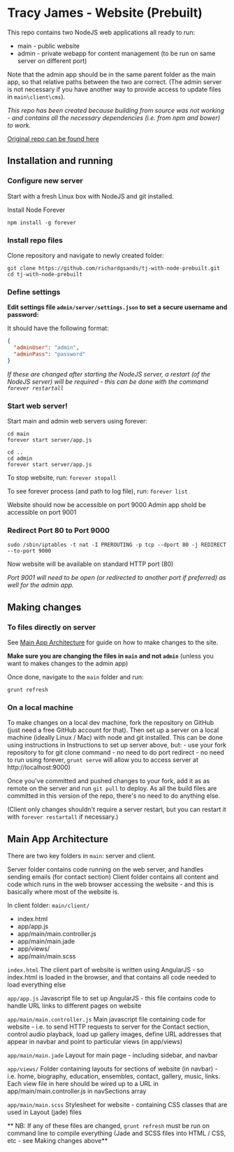 # Tracy James - Website (Prebuilt)

This repo contains two NodeJS web applications all ready to run:
- main - public website
- admin - private webapp for content management (to be run on same server on different port)

Note that the admin app should be in the same parent folder as the main app, so that relative paths between the two are correct. (The admin server is not necessary if you have another way to provide access to update files in `main\client\cms`). 

*This repo has been created because building from source was not working - and contains all the necessary dependencies (i.e. from npm and bower) to work.*

[Original repo can be found here](https://github.com/richardgsands/tj-with-node) 

## Installation and running

### Configure new server

Start with a fresh Linux box with NodeJS and git installed.

Install Node Forever

```
npm install -g forever
```

### Install repo files

Clone repository and navigate to newly created folder:
```
git clone https://github.com/richardgsands/tj-with-node-prebuilt.git
cd tj-with-node-prebuilt
```

### Define settings

**Edit settings file `admin/server/settings.json` to set a secure username and password:**

It should have the following format:
```json
{
  "adminUser": "admin",
  "adminPass": "password"
}
```
*If these are changed after starting the NodeJS server, a restart (of the NodeJS server) will be required - this can be done with the command `forever restartall`*

### Start web server!

Start main and admin web servers using forever:
```
cd main
forever start server/app.js

cd ..
cd admin
forever start server/app.js
```

To stop website, run: `forever stopall`

To see forever process (and path to log file), run: `forever list`

Website should now be accessible on port 9000
Admin app shold be accessible on port 9001

### Redirect Port 80 to Port 9000

```
sudo /sbin/iptables -t nat -I PREROUTING -p tcp --dport 80 -j REDIRECT --to-port 9000
```
Now website will be available on standard HTTP port (80)

*Port 9001 will need to be open (or redirected to another port if preferred) as well for the admin app.*

## Making changes

### To files directly on server

See [Main App Architecture](#main-app-architecture) for guide on how to make changes to the site.

**Make sure you are changing the files in `main` and not `admin`** (unless you want to makes changes to the admin app)

Once done, navigate to the `main` folder and run:
```
grunt refresh
```

### On a local machine

To make changes on a local dev machine, fork the repository on GitHub (just need a free GitHub account for that). Then set up a server on a local machine (ideally Linux / Mac) with node and git installed. This can be done using instructions in Instructions to set up server above, but:
	- use your fork repository to for git clone command
	- no need to do port redirect
	- no need to run using forever, `grunt serve` will allow you to access server at http://localhost:9000)

Once you've committed and pushed changes to your fork, add it as as remote on the server and run `git pull` to deploy. As all the build files are committed in this version of the repo, there's no need to do anything else.

(Client only changes shouldn't require a server restart, but you can restart it with `forever restartall` if necessary.)

## Main App Architecture

There are two key folders in `main`: server and client.

Server folder contains code running on the web server, and handles sending emails (for contact section)
Client folder contains all content and code which runs in the web browser accessing the website - and this is basically where most of the website is.

In client folder:
`main/client/`

  - index.html
  - app/app.js
  - app/main/main.controller.js
  - app/main/main.jade
  - app/views/
  - app/main/main.scss

`index.html`
The client part of website is written using AngularJS - so index.html is loaded in the browser, and that contains all code needed to load everything else

`app/app.js`
Javascript file to set up AngularJS - this file contains code to handle URL links to different pages on website

`app/main/main.controller.js`
Main javascript file containing code for website - i.e. to send HTTP requests to server for the Contact section, control audio playback, load up gallery images, define URL addresses that appear in navbar and point to particular views (in app/views)

`app/main/main.jade`
Layout for main page - including sidebar, and navbar

`app/views/`
Folder containing layouts for sections of website (in navbar) - i.e. home, biography, education, ensembles, contact, gallery, music, links. Each view file in here should be wired up to a URL in app/main/main.controller.js in navSections array

`app/main/main.scss`
Stylesheet for website - containing CSS classes that are used in Layout (jade) files

** NB: If any of these files are changed, `grunt refresh` must be run on command line to compile everything (Jade and SCSS files into HTML / CSS, etc - see Making changes above**

